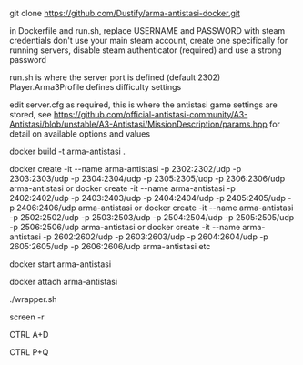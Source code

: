 git clone https://github.com/Dustify/arma-antistasi-docker.git

in Dockerfile and run.sh, replace USERNAME and PASSWORD with steam credentials
don't use your main steam account, create one specifically for running servers, disable steam authenticator (required) and use a strong password

run.sh is where the server port is defined (default 2302)
Player.Arma3Profile defines difficulty settings

edit server.cfg as required, this is where the antistasi game settings are stored, see https://github.com/official-antistasi-community/A3-Antistasi/blob/unstable/A3-Antistasi/MissionDescription/params.hpp for detail on available options and values

docker build -t arma-antistasi .

docker create -it --name arma-antistasi -p 2302:2302/udp -p 2303:2303/udp -p 2304:2304/udp -p 2305:2305/udp -p 2306:2306/udp arma-antistasi
or
docker create -it --name arma-antistasi -p 2402:2402/udp -p 2403:2403/udp -p 2404:2404/udp -p 2405:2405/udp -p 2406:2406/udp arma-antistasi
or
docker create -it --name arma-antistasi -p 2502:2502/udp -p 2503:2503/udp -p 2504:2504/udp -p 2505:2505/udp -p 2506:2506/udp arma-antistasi
or
docker create -it --name arma-antistasi -p 2602:2602/udp -p 2603:2603/udp -p 2604:2604/udp -p 2605:2605/udp -p 2606:2606/udp arma-antistasi
etc

docker start arma-antistasi

docker attach arma-antistasi

./wrapper.sh

screen -r

CTRL A+D

CTRL P+Q
